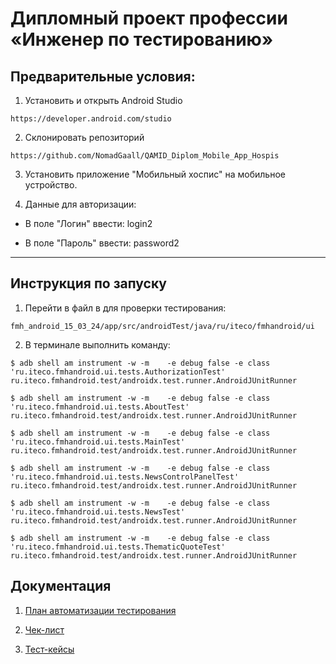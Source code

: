 # Дипломный проект профессии «Инженер по тестированию»

## Предварительные условия:

1. Установить и открыть Android Studio

`https://developer.android.com/studio`

2. Склонировать репозиторий

`https://github.com/NomadGaall/QAMID_Diplom_Mobile_App_Hospis`

3. Установить приложение "Мобильный хоспис" на мобильное устройство.

4. Данные для авторизации:

- В поле "Логин" ввести: login2

- В поле "Пароль" ввести: password2

---
## Инструкция по запуску
1. Перейти в файл в для проверки тестирования:

```fmh_android_15_03_24/app/src/androidTest/java/ru/iteco/fmhandroid/ui```


2. В терминале выполнить команду:

```$ adb shell am instrument -w -m    -e debug false -e class 'ru.iteco.fmhandroid.ui.tests.AuthorizationTest' ru.iteco.fmhandroid.test/androidx.test.runner.AndroidJUnitRunner```

```$ adb shell am instrument -w -m    -e debug false -e class 'ru.iteco.fmhandroid.ui.tests.AboutTest' ru.iteco.fmhandroid.test/androidx.test.runner.AndroidJUnitRunner```

```$ adb shell am instrument -w -m    -e debug false -e class 'ru.iteco.fmhandroid.ui.tests.MainTest' ru.iteco.fmhandroid.test/androidx.test.runner.AndroidJUnitRunner```

```$ adb shell am instrument -w -m    -e debug false -e class 'ru.iteco.fmhandroid.ui.tests.NewsControlPanelTest' ru.iteco.fmhandroid.test/androidx.test.runner.AndroidJUnitRunner```

```$ adb shell am instrument -w -m    -e debug false -e class 'ru.iteco.fmhandroid.ui.tests.NewsTest' ru.iteco.fmhandroid.test/androidx.test.runner.AndroidJUnitRunner```

```$ adb shell am instrument -w -m    -e debug false -e class 'ru.iteco.fmhandroid.ui.tests.ThematicQuoteTest' ru.iteco.fmhandroid.test/androidx.test.runner.AndroidJUnitRunner```
## Документация

1. [План автоматизации тестирования]()

2. [Чек-лист]()

3. [Тест-кейсы]()
